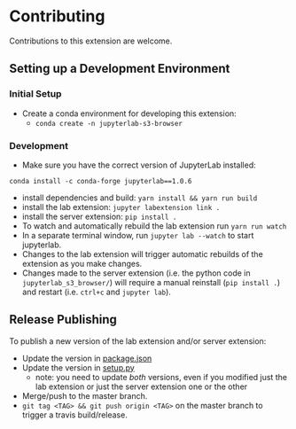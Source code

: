 # Contributing

Contributions to this extension are welcome.


## Setting up a Development Environment

### Initial Setup

- Create a conda environment for developing this extension:
  - `conda create -n jupyterlab-s3-browser`

### Development

- Make sure you have the correct version of JupyterLab installed:

```
conda install -c conda-forge jupyterlab==1.0.6
```

- install dependencies and build: `yarn install && yarn run build`
- install the lab extension: `jupyter labextension link .`
- install the server extension: `pip install .`
- To watch and automatically rebuild the lab extension run `yarn run watch`
- In a separate terminal window, run `jupyter lab --watch` to start jupyterlab.
- Changes to the lab extension will trigger automatic rebuilds of the extension as you make changes.
- Changes made to the server extension (i.e. the python code in `jupyterlab_s3_browser/`) will require a manual reinstall (`pip install .`) and restart (i.e. `ctrl+c` and `jupyter lab`).

## Release Publishing

To publish a new version of the lab extension and/or server extension:

- Update the version in [package.json](package.json)
- Update the version in [setup.py](setup.py)
  - note: you need to update _both_ versions, even if you modified just the lab extension or just the server extension one or the other
- Merge/push to the master branch.
- `git tag <TAG> && git push origin <TAG>` on the master branch to trigger a travis build/release.
